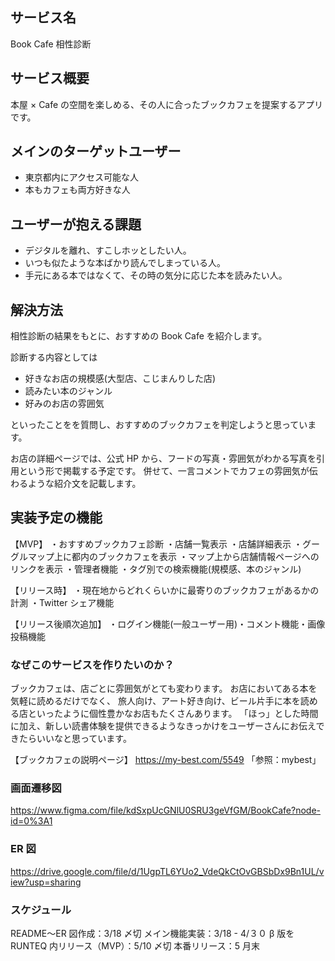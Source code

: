 ## サービス名

Book Cafe 相性診断

## サービス概要

本屋 × Cafe の空間を楽しめる、その人に合ったブックカフェを提案するアプリです。

## メインのターゲットユーザー

- 東京都内にアクセス可能な人
- 本もカフェも両方好きな人

## ユーザーが抱える課題

- デジタルを離れ、すこしホッとしたい人。
- いつも似たような本ばかり読んでしまっている人。
- 手元にある本ではなくて、その時の気分に応じた本を読みたい人。

## 解決方法

相性診断の結果をもとに、おすすめの Book Cafe を紹介します。

診断する内容としては

- 好きなお店の規模感(大型店、こじまんりした店)
- 読みたい本のジャンル
- 好みのお店の雰囲気
 
といったことをを質問し、おすすめのブックカフェを判定しようと思っています。

お店の詳細ページでは、公式 HP から、フードの写真・雰囲気がわかる写真を引用という形で掲載する予定です。
併せて、一言コメントでカフェの雰囲気が伝わるような紹介文を記載します。

## 実装予定の機能

【MVP】
・おすすめブックカフェ診断
・店舗一覧表示
・店舗詳細表示
・グーグルマップ上に都内のブックカフェを表示
・マップ上から店舗情報ページへのリンクを表示
・管理者機能
・タグ別での検索機能(規模感、本のジャンル)

【リリース時】
・現在地からどれくらいかに最寄りのブックカフェがあるかの計測
・Twitter シェア機能

【リリース後順次追加】
・ログイン機能(一般ユーザー用)・コメント機能・画像投稿機能

### **なぜこのサービスを作りたいのか？**

ブックカフェは、店ごとに雰囲気がとても変わります。
お店においてある本を気軽に読めるだけでなく、
旅人向け、アート好き向け、ビール片手に本を読める店といったように個性豊かなお店もたくさんあります。
「ほっ」とした時間に加え、新しい読書体験を提供できるようなきっかけをユーザーさんにお伝えできたらいいなと思っています。

【ブックカフェの説明ページ】
https://my-best.com/5549
「参照：mybest」

### 画面遷移図

https://www.figma.com/file/kdSxpUcGNlU0SRU3geVfGM/BookCafe?node-id=0%3A1

### ER 図

https://drive.google.com/file/d/1UgpTL6YUo2_VdeQkCtOvGBSbDx9Bn1UL/view?usp=sharing

### スケジュール

README〜ER 図作成：3/18 〆切
メイン機能実装：3/18 - 4/３０
β 版を RUNTEQ 内リリース（MVP）：5/10 〆切
本番リリース：5 月末
